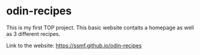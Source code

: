 # odin-recipes
This is my first TOP project. This basic website contaits a homepage
as well as 3 different recipes.

Link to the website: https://ssmf.github.io/odin-recipes